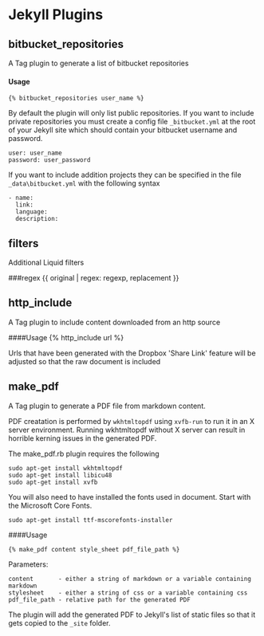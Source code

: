 # Jekyll Plugins

## bitbucket_repositories

A Tag plugin to generate a list of bitbucket repositories

#### Usage
	{% bitbucket_repositories user_name %}

By default the plugin will only list public repositories. 
If you want to include private repositories you must create a config file `_bitbucket.yml` at the root of your Jekyll site which should contain your bitbucket username and password.

	
	user: user_name
	password: user_password

If you want to include addition projects they can be specified in the file `_data\bitbucket.yml` with the following syntax

    - name: 
      link: 
      language: 
      description: 

## filters

Additional Liquid filters

###regex
	{{ original | regex: regexp, replacement }}

## http_include

A Tag plugin to include content downloaded from an http source

####Usage
	{% http_include url %}

Urls that have been generated with the Dropbox 'Share Link' feature will be adjusted so that the raw document is included

## make_pdf
A Tag plugin to generate a PDF file from markdown content.

PDF creatation is performed by `wkhtmltopdf` using `xvfb-run` to run it in an X server environment.
Running wkhtmltopdf without X server can result in horrible kerning issues in the generated PDF.

The make_pdf.rb plugin requires the following

	sudo apt-get install wkhtmltopdf
	sudo apt-get install libicu48
	sudo apt-get install xvfb

You will also need to have installed the fonts used in document. Start with the Microsoft Core Fonts.

	sudo apt-get install ttf-mscorefonts-installer

####Usage

	{% make_pdf content style_sheet pdf_file_path %}

Parameters:

	content       - either a string of markdown or a variable containing markdown
	stylesheet    - either a string of css or a variable containing css
	pdf_file_path - relative path for the generated PDF

The plugin will add the generated PDF to Jekyll's list of static files so that it gets copied to the `_site` folder.
